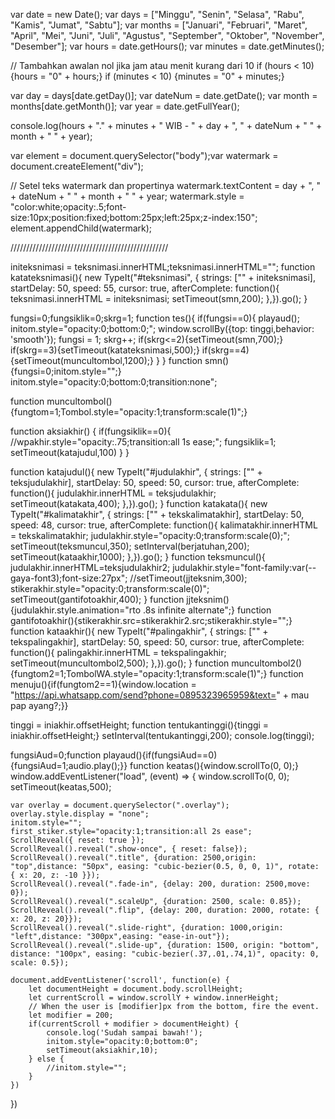 var date = new Date();
var days = ["Minggu", "Senin", "Selasa", "Rabu", "Kamis", "Jumat", "Sabtu"];
var months = ["Januari", "Februari", "Maret", "April", "Mei", "Juni", "Juli", "Agustus", "September", "Oktober", "November", "Desember"];
var hours = date.getHours();
var minutes = date.getMinutes();

// Tambahkan awalan nol jika jam atau menit kurang dari 10
if (hours < 10) {hours = "0" + hours;}
if (minutes < 10) {minutes = "0" + minutes;}

var day = days[date.getDay()];
var dateNum = date.getDate();
var month = months[date.getMonth()];
var year = date.getFullYear();

console.log(hours + "." + minutes + " WIB - " + day + ", " + dateNum + " " + month + " " + year);

var element = document.querySelector("body");var watermark = document.createElement("div");

// Setel teks watermark dan propertinya
watermark.textContent = day + ", " + dateNum + " " + month + " " + year;
watermark.style = "color:white;opacity:.5;font-size:10px;position:fixed;bottom:25px;left:25px;z-index:150";
element.appendChild(watermark);

//////////////////////////////////////////////////

initeksnimasi = teksnimasi.innerHTML;teksnimasi.innerHTML="";
function katateksnimasi(){
  	new TypeIt("#teksnimasi", {
      strings: ["" + initeksnimasi], startDelay: 50, speed: 55, cursor: true,
      afterComplete: function(){
      	teksnimasi.innerHTML = initeksnimasi;
          setTimeout(smn,200);
      },}).go();
}

fungsi=0;fungsiklik=0;skrg=1;
function tes(){
  if(fungsi==0){
    playaud();
    initom.style="opacity:0;bottom:0;";
    window.scrollBy({top: tinggi,behavior: 'smooth'});
    fungsi = 1;
    skrg++;
    if(skrg<=2){setTimeout(smn,700);}
    if(skrg==3){setTimeout(katateksnimasi,500);}
    if(skrg==4){setTimeout(muncultombol,1200);}
  }
}
  function smn(){fungsi=0;initom.style="";}
  initom.style="opacity:0;bottom:0;transition:none";

  function muncultombol(){fungtom=1;Tombol.style="opacity:1;transform:scale(1)";}
  
function aksiakhir() {
  if(fungsiklik==0){
    //wpakhir.style="opacity:.75;transition:all 1s ease;";
    fungsiklik=1;
    setTimeout(katajudul,100)
  }
}

function katajudul(){
  	new TypeIt("#judulakhir", {
      strings: ["" + teksjudulakhir], startDelay: 50, speed: 50, cursor: true,
      afterComplete: function(){
      	judulakhir.innerHTML = teksjudulakhir;
          setTimeout(katakata,400);
      },}).go();
}
function katakata(){
	  new TypeIt("#kalimatakhir", {
      strings: ["" + tekskalimatakhir], startDelay: 50, speed: 48, cursor: true,
      afterComplete: function(){
      	kalimatakhir.innerHTML = tekskalimatakhir;
          judulakhir.style="opacity:0;transform:scale(0);";
          setTimeout(teksmuncul,350);
          setInterval(berjatuhan,200);
          setTimeout(kataakhir,1000);
      },}).go();
}
function teksmuncul(){
	judulakhir.innerHTML=teksjudulakhir2;
	judulakhir.style="font-family:var(--gaya-font3);font-size:27px";
	//setTimeout(jjteksnim,300);
	stikerakhir.style="opacity:0;transform:scale(0)";
	setTimeout(gantifotoakhir,400);
}
function jjteksnim(){judulakhir.style.animation="rto .8s infinite alternate";}
function gantifotoakhir(){stikerakhir.src=stikerakhir2.src;stikerakhir.style="";}
function kataakhir(){
	  new TypeIt("#palingakhir", {
      strings: ["" + tekspalingakhir], startDelay: 50, speed: 50, cursor: true,
      afterComplete: function(){
      	palingakhir.innerHTML = tekspalingakhir;
          setTimeout(muncultombol2,500);
      },}).go();
}
function muncultombol2(){fungtom2=1;TombolWA.style="opacity:1;transform:scale(1)";}
function menuju(){if(fungtom2==1){window.location = "https://api.whatsapp.com/send?phone=0895323965959&text=" + mau pap ayang?;}}

tinggi = iniakhir.offsetHeight;
function tentukantinggi(){tinggi = iniakhir.offsetHeight;}
setInterval(tentukantinggi,200);
console.log(tinggi);

fungsiAud=0;function playaud(){if(fungsiAud==0){fungsiAud=1;audio.play();}}
function keatas(){window.scrollTo(0, 0);}
 window.addEventListener("load", (event) => {
    window.scrollTo(0, 0);
    setTimeout(keatas,500);
    
    var overlay = document.querySelector(".overlay");
    overlay.style.display = "none";
    initom.style="";
    first_stiker.style="opacity:1;transition:all 2s ease";
    ScrollReveal({ reset: true });
    ScrollReveal().reveal(".show-once", { reset: false});
    ScrollReveal().reveal(".title", {duration: 2500,origin: "top",distance: "50px", easing: "cubic-bezier(0.5, 0, 0, 1)", rotate: { x: 20, z: -10 }});
    ScrollReveal().reveal(".fade-in", {delay: 200, duration: 2500,move: 0});
    ScrollReveal().reveal(".scaleUp", {duration: 2500, scale: 0.85});
    ScrollReveal().reveal(".flip", {delay: 200, duration: 2000, rotate: { x: 20, z: 20}});
    ScrollReveal().reveal(".slide-right", {duration: 1000,origin: "left",distance: "300px",easing: "ease-in-out"});
    ScrollReveal().reveal(".slide-up", {duration: 1500, origin: "bottom", distance: "100px", easing: "cubic-bezier(.37,.01,.74,1)", opacity: 0, scale: 0.5});
    
    document.addEventListener('scroll', function(e) {
        let documentHeight = document.body.scrollHeight;
        let currentScroll = window.scrollY + window.innerHeight;
        // When the user is [modifier]px from the bottom, fire the event.
        let modifier = 200; 
        if(currentScroll + modifier > documentHeight) {
            console.log('Sudah sampai bawah!');
            initom.style="opacity:0;bottom:0";
            setTimeout(aksiakhir,10);
        } else {
            //initom.style="";
        }
    })
})
